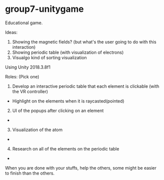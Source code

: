 # group7-unitygame

Educational game.

Ideas:
1) Showing the magnetic fields? (but what's the user going to do with this interaction)
2) Showing periodic table (with visualization of electrons)
3) Visualgo kind of sorting visualization

Using Unity 2018.3.8f1

Roles: (Pick one)
1) Develop an interactive periodic table that each element is clickable (with the VR controller)
  - Highlight on the elements when it is raycasted(pointed)
2) UI of the popups after clicking on an element
  -
3) Visualization of the atom
  -
4) Research on all of the elements on the periodic table
  - 
When you are done with your stuffs, help the others, some might be easier to finish than the others.
